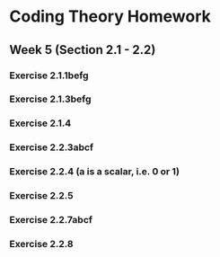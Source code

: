 # Coding Theory Homework

## Week 5 (Section 2.1 - 2.2)

### Exercise 2.1.1befg

### Exercise 2.1.3befg

### Exercise 2.1.4

### Exercise 2.2.3abcf

### Exercise 2.2.4 (a is a scalar, i.e. 0 or 1)

### Exercise 2.2.5

### Exercise 2.2.7abcf

### Exercise 2.2.8
